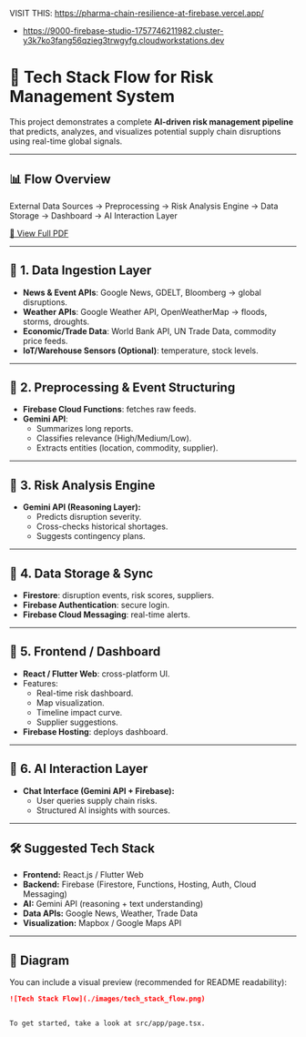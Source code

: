 
VISIT THIS: https://pharma-chain-resilience-at-firebase.vercel.app/
- https://9000-firebase-studio-1757746211982.cluster-y3k7ko3fang56qzieg3trwgyfg.cloudworkstations.dev

# 🚀 Tech Stack Flow for Risk Management System
This project demonstrates a complete **AI-driven risk management pipeline** that predicts, analyzes, and visualizes potential supply chain disruptions using real-time global signals.

---

## 📊 Flow Overview
External Data Sources → Preprocessing → Risk Analysis Engine → Data Storage → Dashboard → AI Interaction Layer

[📄 View Full PDF](./Tech%20Stack%20Flow.pdf)

---

## 🔹 1. Data Ingestion Layer
- **News & Event APIs**: Google News, GDELT, Bloomberg → global disruptions.  
- **Weather APIs**: Google Weather API, OpenWeatherMap → floods, storms, droughts.  
- **Economic/Trade Data**: World Bank API, UN Trade Data, commodity price feeds.  
- **IoT/Warehouse Sensors (Optional)**: temperature, stock levels.  

---

## 🔹 2. Preprocessing & Event Structuring
- **Firebase Cloud Functions**: fetches raw feeds.  
- **Gemini API**:  
  - Summarizes long reports.  
  - Classifies relevance (High/Medium/Low).  
  - Extracts entities (location, commodity, supplier).  

---

## 🔹 3. Risk Analysis Engine
- **Gemini API (Reasoning Layer):**  
  - Predicts disruption severity.  
  - Cross-checks historical shortages.  
  - Suggests contingency plans.  

---

## 🔹 4. Data Storage & Sync
- **Firestore**: disruption events, risk scores, suppliers.  
- **Firebase Authentication**: secure login.  
- **Firebase Cloud Messaging**: real-time alerts.  

---

## 🔹 5. Frontend / Dashboard
- **React / Flutter Web**: cross-platform UI.  
- Features:  
  - Real-time risk dashboard.  
  - Map visualization.  
  - Timeline impact curve.  
  - Supplier suggestions.  
- **Firebase Hosting**: deploys dashboard.  

---

## 🔹 6. AI Interaction Layer
- **Chat Interface (Gemini API + Firebase):**  
  - User queries supply chain risks.  
  - Structured AI insights with sources.  

---

## 🛠️ Suggested Tech Stack
- **Frontend:** React.js / Flutter Web  
- **Backend:** Firebase (Firestore, Functions, Hosting, Auth, Cloud Messaging)  
- **AI:** Gemini API (reasoning + text understanding)  
- **Data APIs:** Google News, Weather, Trade Data  
- **Visualization:** Mapbox / Google Maps API  

---

## 📌 Diagram
You can include a visual preview (recommended for README readability):

```markdown
![Tech Stack Flow](./images/tech_stack_flow.png)


To get started, take a look at src/app/page.tsx.
